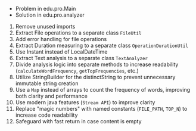 * Problem in edu.pro.Main
* Solution in edu.pro.analyzer

1. Remove unused imports
2. Extract File operations to a separate class `FileUtil`
3. Add error handling for file operations
4. Extract Duration measuring to a separate class `OperationDurationUtil`
5. Use Instant instead of LocalDateTime
6. Extract Text analysis to a separate class `TextAnalyzer`
7. Divide analysis logic into separate methods to increase readability (`calculateWordFrequency`, `getTopFrequencies`, etc.)
8. Utilize StringBuilder for the distinctString to prevent unnecessary immutable string creation
9. Use a `Map` instead of arrays to count the frequency of words, improving both clarity and performance
10. Use modern java features (`Stream API`) to improve clarity
11. Replace "magic numbers" with named constants (`FILE_PATH`, `TOP_N`) to increase code readability
12. Safeguard with fast return in case content is empty